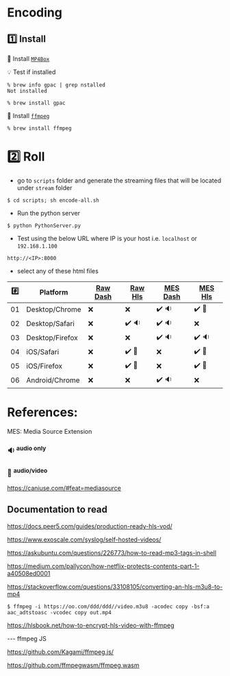 # Encoding 

## :one: Install

:pushpin: Install [`MP4Box`](https://formulae.brew.sh/formula/gpac)

:bulb: Test if installed

```
% brew info gpac | grep nstalled 
Not installed
```

```
% brew install gpac
```

:pushpin: Install [`ffmpeg`](https://formulae.brew.sh/formula/ffmpeg)

```
% brew install ffmpeg
```



# :two: Roll

* go to `scripts` folder and generate the streaming files that will be located under `stream` folder

```
$ cd scripts; sh encode-all.sh
```


* Run the python server

```
$ python PythonServer.py
```


* Test using the below URL where IP is your host i.e. `localhost` or `192.168.1.100`

```
http://<IP>:8000
```

*  select any of these html files

|:hash:| Platform        | [Raw Dash](scripts/raw-dash.html) | [Raw Hls](scripts/raw-hls.html) | [MES Dash](scripts/mes-dash.html)| [MES Hls](scripts/mes-hls.html) |
|------|-----------------|-----------------------------------|---------------------------------|----------------------------------------|---------------------------------|
| 01   | Desktop/Chrome  | :x:                               | :x:                             | :heavy_check_mark: :sound: | :heavy_check_mark:  :movie_camera: |
| 02   | Desktop/Safari  | :x:                               | :heavy_check_mark: :sound:        | :heavy_check_mark: :sound: | :x: |
| 03   | Desktop/Firefox | :x:                               | :x:                             | :heavy_check_mark: :sound: | :heavy_check_mark:  :sound: |
| 04   | iOS/Safari      | :x:                               | :heavy_check_mark: :movie_camera: | :x: | :heavy_check_mark:  :movie_camera: |
| 05   | iOS/Firefox     | :x:                               | :heavy_check_mark: :movie_camera: | :x: | :heavy_check_mark:  :movie_camera: |
| 06   | Android/Chrome  | :x:                               | :x: | :heavy_check_mark: :sound: | :x:   |

# References:

MES: Media Source Extension

### :sound: <sup>audio only</sup>
### :movie_camera: <sup>audio/video</sup> 

https://caniuse.com/#feat=mediasource


## Documentation to read

https://docs.peer5.com/guides/production-ready-hls-vod/


https://www.exoscale.com/syslog/self-hosted-videos/

https://askubuntu.com/questions/226773/how-to-read-mp3-tags-in-shell

https://medium.com/pallycon/how-netflix-protects-contents-part-1-a40508ed0001

https://stackoverflow.com/questions/33108105/converting-an-hls-m3u8-to-mp4

```
$ ffmpeg -i https://oo.com/ddd/ddd//video.m3u8 -acodec copy -bsf:a aac_adtstoasc -vcodec copy out.mp4
```

https://hlsbook.net/how-to-encrypt-hls-video-with-ffmpeg

--- ffmpeg JS

https://github.com/Kagami/ffmpeg.js/

https://github.com/ffmpegwasm/ffmpeg.wasm

